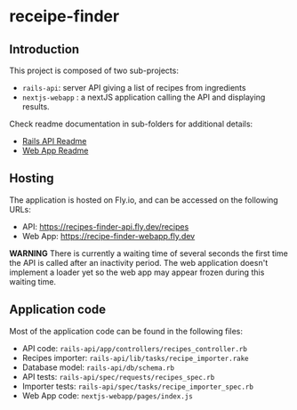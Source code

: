 # receipe-finder

## Introduction
This project is composed of two sub-projects:
* `rails-api`: server API giving a list of recipes from ingredients
* `nextjs-webapp` : a nextJS application calling the API and displaying results.

Check readme documentation in sub-folders for additional details:
* [Rails API Readme](https://github.com/smennesson/recipes-finder/blob/master/rails-api/README.md)
* [Web App Readme](https://github.com/smennesson/recipes-finder/blob/master/nextjs-webapp/README.md)

## Hosting

The application is hosted on Fly.io, and can be accessed on the following URLs:
* API: https://recipes-finder-api.fly.dev/recipes
* Web App: https://recipe-finder-webapp.fly.dev

**WARNING**
There is currently a waiting time of several seconds the first time the API
is called after an inactivity period. The web application doesn't implement a loader
yet so the web app may appear frozen during this waiting time.

## Application code

Most of the application code can be found in the following files:
* API code: `rails-api/app/controllers/recipes_controller.rb`
* Recipes importer: `rails-api/lib/tasks/recipe_importer.rake`
* Database model: `rails-api/db/schema.rb`
* API tests: `rails-api/spec/requests/recipes_spec.rb`
* Importer tests: `rails-api/spec/tasks/recipe_importer_spec.rb`
* Web App code: `nextjs-webapp/pages/index.js`